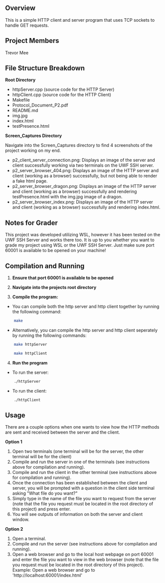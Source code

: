 ## Overview
This is a simple HTTP client and server program that uses TCP sockets to handle GET requests.

## Project Members
Trevor Mee

## File Structure Breakdown
**Root Directory**
- httpServer.cpp (source code for the HTTP Server)
- httpClient.cpp (source code for the HTTP Client)
- Makefile
- Protocol_Document_P2.pdf
- README.md
- img.jpg
- index.html
- testPresence.html

**Screen_Captures Directory**

Navigate into the Screen_Captures directory to find 4 screenshots of the project working on my end.
- p2_client_server_connection.png: Displays an image of the server and client successfully working via two terminals on the UWF SSH server.
- p2_server_browser_404.png: Displays an image of the HTTP server and client (working as a browser) successfully, but not being able to render a fake html page.
- p2_server_browser_dragon.png: Displays an image of the HTTP server and client (working as a browser) successfully and rendering testPresence.html with the img.jpg image of a dragon.
- p2_server_browser_index.png: Displays an image of the HTTP server and client (working as a browser) successfully and rendering index.html.

## Notes for Grader
This project was developed utilizing WSL, however it has been tested on the UWF SSH Server and works there too. It is up to you whether you want to grade my project using WSL or the UWF SSH Server. Just make sure port 60001 is available to be opened on your machine!

## Compilation and Running
1. **Ensure that port 60001 is available to be opened**

2. **Navigate into the projects root directory**

3. **Compile the program:**
- You can compile both the http server and http client together by running the following command: 
```bash
    make
```
- Alternatively, you can compile the http server and http client seperately by running the following commands:
```bash
    make httpServer
```
```bash
    make httpClient
```

4. **Run the program**
- To run the server:
```bash
    ./httpServer
```
- To run the client:
```bash
    ./httpClient
```

## Usage
There are a couple options when one wants to view how the HTTP methods are sent and received between the server and the client.

**Option 1**
1) Open two terminals (one terminal will be for the server, the other terminal will be for the client)
2) Compile and run the server in one of the terminals (see instructions above for compilation and running).
3) Compile and run the client in the other terminal (see instructions above for compilation and running).
4) Once the connection has been established between the client and server, you will be prompted with a question in the client side terminal asking "What file do you want?"
5) Simply type in the name of the file you want to request from the server (note that the file you request must be located in the root directory of this project) and press enter.
6) You will see outputs of information on both the server and client window.

**Option 2**
1) Open a terminal.
2) Compile and run the server (see instructions above for compilation and running).
3) Open a web browser and go to the local host webpage on port 60001 and enter the file you want to view in the web browser (note that the file you request must be located in the root directory of this project).
Example: Open a web browser and go to 'http://localhost:60001/index.html'

